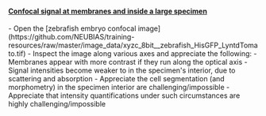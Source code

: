<h4 id="confocal_membranes_big_specimen"><a href="#conf">Confocal signal at membranes and inside a large specimen</a></h4>
- Open the [zebrafish embryo confocal image](https://github.com/NEUBIAS/training-resources/raw/master/image_data/xyzc_8bit__zebrafish_HisGFP_LyntdTomato.tif)
- Inspect the image along various axes and appreciate the following:
  - Membranes appear with more contrast if they run along the optical axis
  - Signal intensities become weaker to in the specimen's interior, due to scattering and absorption
- Appreciate the cell segmentation (and morphometry) in the specimen interior are challenging/impossible
- Appreciate that intensity quantifications under such circumstances are highly challenging/impossible
